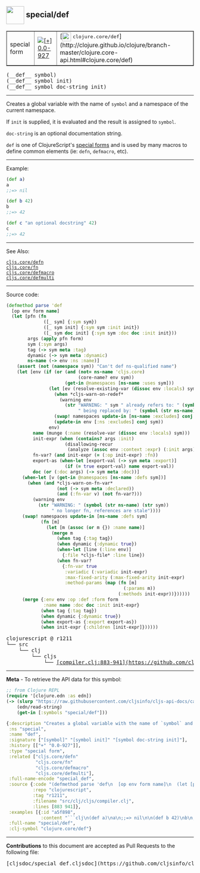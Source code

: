## <img width="48px" valign="middle" src="http://i.imgur.com/Hi20huC.png"> special/def

 <table border="1">
<tr>

<td>special form</td>
<td><a href="https://github.com/cljsinfo/cljs-api-docs/tree/0.0-927"><img valign="middle" alt="[+] 0.0-927" src="https://img.shields.io/badge/+-0.0--927-lightgrey.svg"></a> </td>
<td>
[<img height="24px" valign="middle" src="http://i.imgur.com/1GjPKvB.png"> <samp>clojure.core/def</samp>](http://clojure.github.io/clojure/branch-master/clojure.core-api.html#clojure.core/def)
</td>
</tr>
</table>

 <samp>
(__def__ symbol)<br>
</samp>
 <samp>
(__def__ symbol init)<br>
</samp>
 <samp>
(__def__ symbol doc-string init)<br>
</samp>

---

Creates a global variable with the name of `symbol` and a namespace of the
current namespace.

If `init` is supplied, it is evaluated and the result is assigned to `symbol`.

`doc-string` is an optional documentation string.

`def` is one of ClojureScript's [special forms](http://clojure.org/special_forms)
and is used by many macros to define common elements (ie: `defn`, `defmacro`,
etc).

---

Example:

```clj
(def a)
a
;;=> nil

(def b 42)
b
;;=> 42

(def c "an optional docstring" 42)
c
;;=> 42
```

---

See Also:

[`cljs.core/defn`](cljs.core_defn.md)<br>
[`cljs.core/fn`](cljs.core_fn.md)<br>
[`cljs.core/defmacro`](cljs.core_defmacro.md)<br>
[`cljs.core/defmulti`](cljs.core_defmulti.md)<br>

---


Source code:

```clj
(defmethod parse 'def
  [op env form name]
  (let [pfn (fn
              ([_ sym] {:sym sym})
              ([_ sym init] {:sym sym :init init})
              ([_ sym doc init] {:sym sym :doc doc :init init}))
        args (apply pfn form)
        sym (:sym args)
        tag (-> sym meta :tag)
        dynamic (-> sym meta :dynamic)
        ns-name (-> env :ns :name)]
    (assert (not (namespace sym)) "Can't def ns-qualified name")
    (let [env (if (or (and (not= ns-name 'cljs.core)
                           (core-name? env sym))
                      (get-in @namespaces [ns-name :uses sym]))
                (let [ev (resolve-existing-var (dissoc env :locals) sym)]
                  (when *cljs-warn-on-redef*
                    (warning env
                      (str "WARNING: " sym " already refers to: " (symbol (str (:ns ev)) (str sym))
                           " being replaced by: " (symbol (str ns-name) (str sym)))))
                  (swap! namespaces update-in [ns-name :excludes] conj sym)
                  (update-in env [:ns :excludes] conj sym))
                env)
          name (munge (:name (resolve-var (dissoc env :locals) sym)))
          init-expr (when (contains? args :init)
                      (disallowing-recur
                       (analyze (assoc env :context :expr) (:init args) sym)))
          fn-var? (and init-expr (= (:op init-expr) :fn))
          export-as (when-let [export-val (-> sym meta :export)]
                      (if (= true export-val) name export-val))
          doc (or (:doc args) (-> sym meta :doc))]
      (when-let [v (get-in @namespaces [ns-name :defs sym])]
        (when (and *cljs-warn-on-fn-var*
                   (not (-> sym meta :declared))
                   (and (:fn-var v) (not fn-var?)))
          (warning env
            (str "WARNING: " (symbol (str ns-name) (str sym))
                 " no longer fn, references are stale"))))
      (swap! namespaces update-in [ns-name :defs sym]
             (fn [m]
               (let [m (assoc (or m {}) :name name)]
                 (merge m
                   (when tag {:tag tag})
                   (when dynamic {:dynamic true})
                   (when-let [line (:line env)]
                     {:file *cljs-file* :line line})
                   (when fn-var?
                     {:fn-var true
                      :variadic (:variadic init-expr)
                      :max-fixed-arity (:max-fixed-arity init-expr)
                      :method-params (map (fn [m]
                                            (:params m))
                                          (:methods init-expr))})))))
      (merge {:env env :op :def :form form
              :name name :doc doc :init init-expr}
             (when tag {:tag tag})
             (when dynamic {:dynamic true})
             (when export-as {:export export-as})
             (when init-expr {:children [init-expr]})))))
```

 <pre>
clojurescript @ r1211
└── src
    └── clj
        └── cljs
            └── <ins>[compiler.clj:883-941](https://github.com/clojure/clojurescript/blob/r1211/src/clj/cljs/compiler.clj#L883-L941)</ins>
</pre>


---

__Meta__ - To retrieve the API data for this symbol:

```clj
;; from Clojure REPL
(require '[clojure.edn :as edn])
(-> (slurp "https://raw.githubusercontent.com/cljsinfo/cljs-api-docs/catalog/cljs-api.edn")
    (edn/read-string)
    (get-in [:symbols "special/def"]))
```

```clj
{:description "Creates a global variable with the name of `symbol` and a namespace of the\ncurrent namespace.\n\nIf `init` is supplied, it is evaluated and the result is assigned to `symbol`.\n\n`doc-string` is an optional documentation string.\n\n`def` is one of ClojureScript's [special forms](http://clojure.org/special_forms)\nand is used by many macros to define common elements (ie: `defn`, `defmacro`,\netc).",
 :ns "special",
 :name "def",
 :signature ["[symbol]" "[symbol init]" "[symbol doc-string init]"],
 :history [["+" "0.0-927"]],
 :type "special form",
 :related ["cljs.core/defn"
           "cljs.core/fn"
           "cljs.core/defmacro"
           "cljs.core/defmulti"],
 :full-name-encode "special_def",
 :source {:code "(defmethod parse 'def\n  [op env form name]\n  (let [pfn (fn\n              ([_ sym] {:sym sym})\n              ([_ sym init] {:sym sym :init init})\n              ([_ sym doc init] {:sym sym :doc doc :init init}))\n        args (apply pfn form)\n        sym (:sym args)\n        tag (-> sym meta :tag)\n        dynamic (-> sym meta :dynamic)\n        ns-name (-> env :ns :name)]\n    (assert (not (namespace sym)) \"Can't def ns-qualified name\")\n    (let [env (if (or (and (not= ns-name 'cljs.core)\n                           (core-name? env sym))\n                      (get-in @namespaces [ns-name :uses sym]))\n                (let [ev (resolve-existing-var (dissoc env :locals) sym)]\n                  (when *cljs-warn-on-redef*\n                    (warning env\n                      (str \"WARNING: \" sym \" already refers to: \" (symbol (str (:ns ev)) (str sym))\n                           \" being replaced by: \" (symbol (str ns-name) (str sym)))))\n                  (swap! namespaces update-in [ns-name :excludes] conj sym)\n                  (update-in env [:ns :excludes] conj sym))\n                env)\n          name (munge (:name (resolve-var (dissoc env :locals) sym)))\n          init-expr (when (contains? args :init)\n                      (disallowing-recur\n                       (analyze (assoc env :context :expr) (:init args) sym)))\n          fn-var? (and init-expr (= (:op init-expr) :fn))\n          export-as (when-let [export-val (-> sym meta :export)]\n                      (if (= true export-val) name export-val))\n          doc (or (:doc args) (-> sym meta :doc))]\n      (when-let [v (get-in @namespaces [ns-name :defs sym])]\n        (when (and *cljs-warn-on-fn-var*\n                   (not (-> sym meta :declared))\n                   (and (:fn-var v) (not fn-var?)))\n          (warning env\n            (str \"WARNING: \" (symbol (str ns-name) (str sym))\n                 \" no longer fn, references are stale\"))))\n      (swap! namespaces update-in [ns-name :defs sym]\n             (fn [m]\n               (let [m (assoc (or m {}) :name name)]\n                 (merge m\n                   (when tag {:tag tag})\n                   (when dynamic {:dynamic true})\n                   (when-let [line (:line env)]\n                     {:file *cljs-file* :line line})\n                   (when fn-var?\n                     {:fn-var true\n                      :variadic (:variadic init-expr)\n                      :max-fixed-arity (:max-fixed-arity init-expr)\n                      :method-params (map (fn [m]\n                                            (:params m))\n                                          (:methods init-expr))})))))\n      (merge {:env env :op :def :form form\n              :name name :doc doc :init init-expr}\n             (when tag {:tag tag})\n             (when dynamic {:dynamic true})\n             (when export-as {:export export-as})\n             (when init-expr {:children [init-expr]})))))",
          :repo "clojurescript",
          :tag "r1211",
          :filename "src/clj/cljs/compiler.clj",
          :lines [883 941]},
 :examples [{:id "a5f898",
             :content "```clj\n(def a)\na\n;;=> nil\n\n(def b 42)\nb\n;;=> 42\n\n(def c \"an optional docstring\" 42)\nc\n;;=> 42\n```"}],
 :full-name "special/def",
 :clj-symbol "clojure.core/def"}

```

---

__Contributions__ to this document are accepted as Pull Requests to the following file:

 <pre>
[cljsdoc/special_def.cljsdoc](https://github.com/cljsinfo/cljs-api-docs/blob/master/cljsdoc/special_def.cljsdoc)
</pre>

